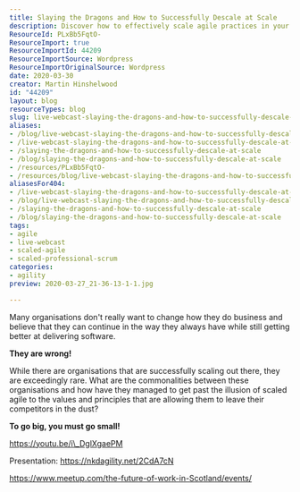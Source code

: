 ```yaml
---
title: Slaying the Dragons and How to Successfully Descale at Scale
description: Discover how to effectively scale agile practices in your organization. Learn the secrets of successful companies and transform your software delivery!
ResourceId: PLxBb5FqtO-
ResourceImport: true
ResourceImportId: 44209
ResourceImportSource: Wordpress
ResourceImportOriginalSource: Wordpress
date: 2020-03-30
creator: Martin Hinshelwood
id: "44209"
layout: blog
resourceTypes: blog
slug: live-webcast-slaying-the-dragons-and-how-to-successfully-descale-at-scale-agile-method
aliases:
- /blog/live-webcast-slaying-the-dragons-and-how-to-successfully-descale-at-scale-agile-method
- /live-webcast-slaying-the-dragons-and-how-to-successfully-descale-at-scale-agile-method
- /slaying-the-dragons-and-how-to-successfully-descale-at-scale
- /blog/slaying-the-dragons-and-how-to-successfully-descale-at-scale
- /resources/PLxBb5FqtO-
- /resources/blog/live-webcast-slaying-the-dragons-and-how-to-successfully-descale-at-scale-agile-method
aliasesFor404:
- /live-webcast-slaying-the-dragons-and-how-to-successfully-descale-at-scale-agile-method
- /blog/live-webcast-slaying-the-dragons-and-how-to-successfully-descale-at-scale-agile-method
- /slaying-the-dragons-and-how-to-successfully-descale-at-scale
- /blog/slaying-the-dragons-and-how-to-successfully-descale-at-scale
tags:
- agile
- live-webcast
- scaled-agile
- scaled-professional-scrum
categories:
- agility
preview: 2020-03-27_21-36-13-1-1.jpg

---
```

Many organisations don't really want to change how they do business and believe that they can continue in the way they always have while still getting better at delivering software.

**They are wrong!**

While there are organisations that are successfully scaling out there, they are exceedingly rare. What are the commonalities between these organisations and how have they managed to get past the illusion of scaled agile to the values and principles that are allowing them to leave their competitors in the dust?

**To go big, you must go small!**

https://youtu.be/i\_DglXgaePM

Presentation: https://nkdagility.net/2CdA7cN

https://www.meetup.com/the-future-of-work-in-Scotland/events/
